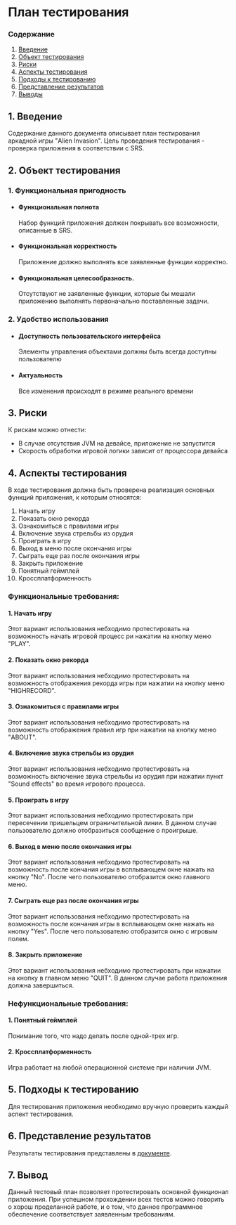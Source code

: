 # План тестирования
 ### Содержание
  1. [Введение](#1)
  2. [Объект тестирования](#2)
  3. [Риски](#4)
  4. [Аспекты тестирования](#5)<br>
  5. [Подходы к тестированию](#6)
  6. [Представление результатов](#7)
  7. [Выводы](#8)
  <a name="1"></a>
 ## 1. Введение
Содержание данного документа описывает план тестирования аркадной игры "Alien Invasion". Цель проведения тестирования - проверка приложения в соответствии с SRS.
<a name="2"></a>
 ## 2. Объект тестирования
### 1. Функциональная пригодность
-   #### Функциональная полнота
    Набор функций приложения должен покрывать все возможности, описанные в SRS.
-   #### Функциональная корректность
    Приложение должно выполнять все заявленные функции корректно.
-   #### Функциональная целесообразность.
    Отсутствуют не заявленные функции, которые бы мешали приложению выполнять первоначально поставленные задачи.
### 2. Удобство использования
-   #### Доступность пользовательского интерфейса
    Элементы управления объектами должны быть всегда доступны пользователю
-   #### Актуальность
    Все изменения происходят в режиме реального времени
<a name="3"></a>
## 3. Риски
К рискам можно отнести:
- В случае отсутствия JVM на девайсе, приложение не запустится
- Скорость обработки игровой логики зависит от процессора девайса
<a name="4"></a>
 ## 4. Аспекты тестирования
В ходе тестирования должна быть проверена реализация основных функций приложения, к которым относятся:  
1. Начать игру
2. Показать окно рекорда
3. Ознакомиться с правилами игры
4. Включение звука стрельбы из орудия
5. Проиграть в игру
6. Выход в меню после окончания игры
7. Сыграть еще раз после окончания игры
8. Закрыть приложение
9. Понятный геймплей
10. Кроссплатформенность

### Функциональные требования:
#### 1. Начать игру
Этот вариант использования небходимо протестировать на возможность начать игровой процесс ри нажатии на кнопку меню "PLAY".

#### 2. Показать окно рекорда
Этот вариант использования небходимо протестировать на возможность отображения рекорда игры при нажатии на кнопку меню "HIGHRECORD".

#### 3. Ознакомиться с правилами игры
Этот вариант использования небходимо протестировать на возможность отображения правил игр при нажатии на кнопку меню "ABOUT".

#### 4. Включение звука стрельбы из орудия
Этот вариант использования небходимо протестировать на возможность включение звука стрельбы из орудия при нажатии пункт "Sound effects" во время игрового процесса.

#### 5. Проиграть в игру
Этот вариант использования небходимо протестировать при пересечении пришельцем ограничительной линии. В данном случае пользователю должно отобразиться сообщение о проигрыше.

#### 6. Выход в меню после окончания игры
Этот вариант использования небходимо протестировать на возможность после кончания игры в всплывающем окне нажать на кнопку "No". После чего пользователю отобразится окно главного меню.

#### 7. Сыграть еще раз после окончания игры
Этот вариант использования небходимо протестировать на возможность после кончания игры в всплывающем окне нажать на кнопку "Yes". После чего пользователю отобразится окно c игровым полем.

#### 8. Закрыть приложение
Этот вариант использования небходимо протестировать при нажатии на кнопку в главном меню "QUIT". В данном случае работа приложения должна завершиться.

### Нефункциональные требования:
#### 1. Понятный геймплей
Понимание того, что надо делать после одной-трех игр.

#### 2. Кроссплатформенность
Игра работает на любой операционной системе при наличии JVM.

<a name="5"></a>
## 5. Подходы к тестированию
Для тестирования приложения необходимо вручную проверить каждый аспект тестирования.

<a name="6"></a>
## 6. Представление результатов
Результаты тестирования представлены в [документе](https://github.com/BoryaD/PacMan/blob/master/Testing/Test%20results.md).

<a name="7"></a>
## 7. Вывод
Данный тестовый план позволяет протестировать основной функционал приложения. При успешном прохождении всех тестов  можно говорить о хорош проделанной работе, и о том, что данное программное обеспечение соответствует заявленным требованиям.

    
